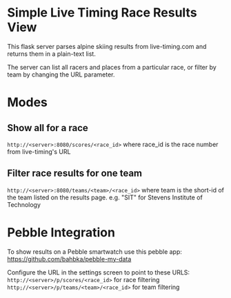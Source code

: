 # Simple Live Timing Race Results View

This flask server parses alpine skiing results from live-timing.com and returns them in a plain-text list.

The server can list all racers and places from a particular race, or filter by team by changing the URL parameter. 

# Modes

## Show all for a race

`http://<server>:8080/scores/<race_id>` where race_id is the race number from live-timing's URL

## Filter race results for one team

`http://<server>:8080/teams/<team>/<race_id>` where team is the short-id of the team listed on the results page. e.g. "SIT" for Stevens Institute of Technology

# Pebble Integration

To show results on a Pebble smartwatch use this pebble app: https://github.com/bahbka/pebble-my-data

Configure the URL in the settings screen to point to these URLS:
`http://<server>/p/scores/<race_id>` for race filtering
`http;//<server>/p/teams/<team>/<race_id>` for team filtering
